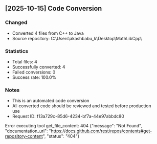 ## [2025-10-15] Code Conversion

### Changed
- Converted 4 files from C++ to Java
- Source repository: C:\Users\akashbabu_k\Desktop\MathLibCpp\

### Statistics
- Total files: 4
- Successfully converted: 4
- Failed conversions: 0
- Success rate: 100.0%

### Notes
- This is an automated code conversion
- All converted code should be reviewed and tested before production use
- Request ID: f13a729c-85d6-4234-bf7a-44e97abbdc80


Error executing tool get_file_content: 404 {"message": "Not Found", "documentation_url": "https://docs.github.com/rest/repos/contents#get-repository-content", "status": "404"}